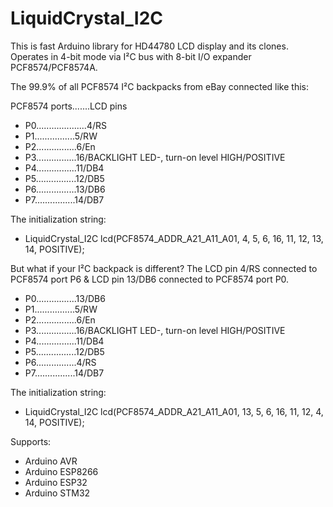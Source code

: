 # LiquidCrystal_I2C

This is fast Arduino library for HD44780 LCD display and its clones. Operates in 4-bit mode via I²C bus with 8-bit I/O expander PCF8574/PCF8574A.

The 99.9% of all PCF8574 I²C backpacks from eBay connected like this:

PCF8574 ports.......LCD pins
- P0....................4/RS
- P1................5/RW
- P2................6/En
- P3................16/BACKLIGHT LED-, turn-on level HIGH/POSITIVE
- P4................11/DB4
- P5................12/DB5
- P6................13/DB6
- P7................14/DB7

The initialization string:
- LiquidCrystal_I2C lcd(PCF8574_ADDR_A21_A11_A01, 4, 5, 6, 16, 11, 12, 13, 14, POSITIVE);

But what if your I²C backpack is different? The LCD pin 4/RS connected to PCF8574 port P6 & LCD pin 13/DB6 connected to PCF8574 port P0.

- P0................13/DB6
- P1................5/RW
- P2................6/En
- P3................16/BACKLIGHT LED-, turn-on level HIGH/POSITIVE
- P4................11/DB4
- P5................12/DB5
- P6................4/RS
- P7................14/DB7

The initialization string:
- LiquidCrystal_I2C lcd(PCF8574_ADDR_A21_A11_A01, 13, 5, 6, 16, 11, 12, 4, 14, POSITIVE);


Supports:

- Arduino AVR
- Arduino ESP8266
- Arduino ESP32
- Arduino STM32

